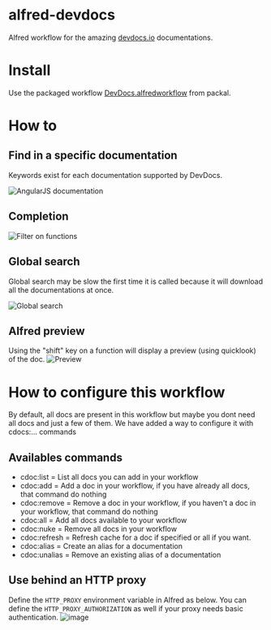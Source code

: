 alfred-devdocs
==============

Alfred workflow for the amazing [devdocs.io](http://devdocs.io/) documentations.

# Install
Use the packaged workflow [DevDocs.alfredworkflow](https://github.com/packal/repository/raw/master/com.yannickglt.alfred2.devdocs/devdocs.alfredworkflow) from packal.

# How to
## Find in a specific documentation
Keywords exist for each documentation supported by DevDocs.

![AngularJS documentation](http://content.screencast.com/users/yannickglt/folders/Snagit/media/7492bbba-99b7-4a75-9b97-dfba08437d24/2014-08-04_14-40-20.png)

## Completion

![Filter on functions](http://content.screencast.com/users/yannickglt/folders/Snagit/media/eb943219-5275-4cf8-a915-a97ea1772fa0/2014-08-04_14-43-13.png)

## Global search
Global search may be slow the first time it is called because it will download all the documentations at once.

![Global search](http://content.screencast.com/users/yannickglt/folders/Snagit/media/c6d429e4-2499-4764-91e5-06dba18ff392/2014-08-04_14-46-31.png)

## Alfred preview
Using the "shift" key on a function will display a preview (using quicklook) of the doc.
![Preview](http://content.screencast.com/users/yannickglt/folders/Snagit/media/a339c2aa-a75d-4316-a8fb-d0d75e932912/2014-08-04_14-50-44.png)

# How to configure this workflow

By default, all docs are present in this workflow but maybe you dont need all docs and just a few of them. We have added a way to configure it with cdocs:... commands

## Availables commands

- cdoc:list = List all docs you can add in your workflow
- cdoc:add = Add a doc in your workflow, if you have already all docs, that command do nothing
- cdoc:remove = Remove a doc in your workflow, if you haven't a doc in your workflow, that command do nothing
- cdoc:all = Add all docs available to your workflow
- cdoc:nuke = Remove all docs in your workflow
- cdoc:refresh = Refresh cache for a doc if specified or all if you want.
- cdoc:alias = Create an alias for a documentation
- cdoc:unalias = Remove an existing alias of a documentation

## Use behind an HTTP proxy
Define the `HTTP_PROXY` environment variable in Alfred as below. You can define the `HTTP_PROXY_AUTHORIZATION` as well if your proxy needs basic authentication.
![image](https://cloud.githubusercontent.com/assets/1006426/25639687/14c63202-2f8d-11e7-8384-a75ba0b7059d.png)
